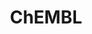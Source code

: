 ---
layout: default
bigquery: https://console.cloud.google.com/bigquery?p=patents-public-data&d=ebi_chembl&page=dataset
citation: '"The ChEMBL database in 2017." Anna Gaulton, Anne Hersey, Michał Nowotka,
  A Patrícia Bento, Jon Chambers, David Mendez, Prudence Mutowo, Francis Atkinson,
  Louisa J Bellis, Elena Cibrián-Uhalte, Mark Davies, Nathan Dedman, Anneli Karlsson,
  María Paula Magariños, John P Overington, George Papadatos, Ines Smit, Andrew R
  Leach Nucleic acids Research (2017) 45 (Database Issue), D945-D954'
contributors: European Bioinformatics Institute
cost: None
description: ChEMBL Data is a manually curated database of small molecules used in
  drug discovery, including information about existing patented drugs.
documentation: 'schema: https://www.ebi.ac.uk/chembl/db_schema


  '
last_edit: Mon, 04 Apr 2022 19:07:30 GMT
location: https://console.cloud.google.com/marketplace/product/google_patents_public_datasets/chembl
maintained_by: EMBL-EBI, an outstation of European Molecular Biology Laboratory
related_publications: '

  ChEMBL: towards direct deposition of bioassay data.


  Mendez D, Gaulton A, Bento AP, Chambers J, De Veij M, Félix E, Magariños MP, Mosquera
  JF, Mutowo P, Nowotka M, Gordillo-Marañón M, Hunter F, Junco L, Mugumbate G, Rodriguez-Lopez
  M, Atkinson F, Bosc N, Radoux CJ, Segura-Cabrera A, Hersey A, Leach AR.


  — Nucleic Acids Res. 2019; 47(D1):D930-D940. doi: 10.1093/nar/gky1075

  '
schema_fields: '[''level5'', ''tissue_id'', ''mutation'', ''description'', ''warning_type'',
  ''record_id'', ''warning_class'', ''mechanism_comment'', ''updated_on'', ''published_type'',
  ''hrac_class_id'', ''idx'', ''max_phase_for_ind'', ''max_phase'', ''related_tid'',
  ''selectivity_comment'', ''ddd_id'', ''indication_class'', ''site_id'', ''protclasssyn_id'',
  ''usan_stem'', ''relationship'', ''accession'', ''cidx'', ''country'', ''l2'', ''inorganic_flag'',
  ''isoform'', ''target_type'', ''aspect'', ''job_id'', ''mol_atc_id'', ''species_group_flag'',
  ''efo_term'', ''level1'', ''type'', ''year'', ''rtb'', ''class_level'', ''cell_description'',
  ''hbd'', ''num_ro5_violations'', ''drug_record_id'', ''warning_country'', ''confidence_score'',
  ''abstract'', ''mw_freebase'', ''standard_upper_value'', ''pathway_key'', ''ddd_value'',
  ''sequence'', ''end_position'', ''who_extra'', ''ddd_comment'', ''std_act_id'',
  ''toid'', ''target_mapping'', ''met_id'', ''alert_set_id'', ''drug_substance_flag'',
  ''downgraded'', ''formulation_id'', ''caloha_id'', ''published_value'', ''binding_site_comment'',
  ''ddd_admr'', ''withdrawn_year'', ''last_active'', ''assay_strain'', ''psa'', ''ref_type'',
  ''level1_description'', ''short_name'', ''compound_key'', ''assay_type'', ''result_flag'',
  ''who_name'', ''first_page'', ''compound_name'', ''label'', ''met_comment'', ''active_molregno'',
  ''uo_units'', ''homologue'', ''molsyn_id'', ''uberon_id'', ''mol_hrac_id'', ''bao_format'',
  ''assay_cell_type'', ''standard_inchi'', ''assay_desc'', ''delist_flag'', ''organism'',
  ''domain_description'', ''compd_id'', ''stat'', ''disease_efficacy'', ''assay_id'',
  ''cx_most_apka'', ''usan_stem_definition'', ''journal'', ''stem_class'', ''first_approval'',
  ''mc_target_accession'', ''component_id'', ''applicant_full_name'', ''creation_date'',
  ''actsm_id'', ''assay_class_id'', ''mc_target_type'', ''assay_source'', ''withdrawn_country'',
  ''src_compound_id'', ''confidence'', ''enzyme_name'', ''cell_source_tax_id'', ''ap_id'',
  ''usan_substem'', ''level2_description'', ''drug_product_flag'', ''qed_weighted'',
  ''cpd_str_alert_id'', ''parameter_type'', ''cx_logd'', ''curated_by'', ''withdrawn_flag'',
  ''mc_tax_id'', ''normal_range_max'', ''tid'', ''acd_most_apka'', ''entity_type'',
  ''num_lipinski_ro5_violations'', ''tax_id'', ''parameter_value'', ''mc_target_name'',
  ''acd_logp'', ''lle'', ''cell_ontology_id'', ''comp_class_id'', ''level4'', ''patent_no'',
  ''standard_flag'', ''protein_class_id'', ''curation_comment'', ''canonical_smiles'',
  ''approval_date'', ''warning_year'', ''targrel_id'', ''enzyme_tid'', ''cx_logp'',
  ''hrac_code'', ''patent_id'', ''go_id'', ''product_id'', ''standard_inchi_key'',
  ''published_relation'', ''comments'', ''pathway_id'', ''db_version'', ''alert_id'',
  ''protein_class_desc'', ''res_stem_id'', ''le'', ''patent_expire_date'', ''standard_text_value'',
  ''src_id'', ''definition'', ''as_id'', ''action_type'', ''dosage_form'', ''smid'',
  ''research_stem'', ''hbd_lipinski'', ''ass_cls_map_id'', ''mec_id'', ''sequence_md5sum'',
  ''sei'', ''parent_molregno'', ''doc_type'', ''irac_class_id'', ''sitecomp_id'',
  ''l7'', ''class_type'', ''mechanism_of_action'', ''withdrawn_class'', ''title'',
  ''level3_description'', ''level4_description'', ''l1'', ''text_value'', ''cl_lincs_id'',
  ''mc_organism'', ''cellosaurus_id'', ''major_class'', ''first_in_class'', ''molecular_mechanism'',
  ''pchembl_value'', ''version'', ''previous_company'', ''assay_tax_id'', ''bao_endpoint'',
  ''atc_code'', ''publication_number'', ''standard_units'', ''parent_id'', ''submission_date'',
  ''last_page'', ''source_domain_id'', ''standard_type'', ''status'', ''mecref_id'',
  ''cell_id'', ''co_stem_id'', ''mol_frac_id'', ''acd_most_bpka'', ''issue'', ''aromatic_rings'',
  ''bei'', ''molecular_species'', ''polymer_flag'', ''therapeutic_flag'', ''tbl'',
  ''activity_count'', ''level3'', ''assay_organism'', ''company'', ''frac_code'',
  ''compsyn_id'', ''chebi_par_id'', ''metabolite_record_id'', ''l6'', ''name'', ''chembl_id'',
  ''full_molformula'', ''doi'', ''irac_code'', ''assay_category'', ''db_source'',
  ''strength'', ''site_name'', ''value'', ''annotation'', ''warning_description'',
  ''standard_value'', ''start_position'', ''relationship_type'', ''ro3_pass'', ''metref_id'',
  ''availability_type'', ''smarts'', ''structure_type'', ''bto_id'', ''tid_fixed'',
  ''units'', ''indref_id'', ''activity_comment'', ''src_assay_id'', ''syn_type'',
  ''topical'', ''domain_id'', ''acd_logd'', ''chirality'', ''prediction_method'',
  ''helm_notation'', ''data_validity_comment'', ''upper_value'', ''ad_type'', ''relationship_desc'',
  ''cell_source_tissue'', ''alert_name'', ''standard_relation'', ''aidx'', ''full_mwt'',
  ''l5'', ''cx_most_bpka'', ''cell_name'', ''l4'', ''protein_class_synonym'', ''assay_subcellular_fraction'',
  ''molecule_type'', ''active_ingredient'', ''priority'', ''site_residues'', ''substrate_record_id'',
  ''num_alerts'', ''assay_param_id'', ''alogp'', ''molregno'', ''synonyms'', ''ingredient'',
  ''patent_use_code'', ''src_short_name'', ''predbind_id'', ''orig_description'',
  ''assay_tissue'', ''set_name'', ''drugind_id'', ''innovator_company'', ''bao_id'',
  ''level2'', ''targcomp_id'', ''dosed_ingredient'', ''trade_name'', ''mol_irac_id'',
  ''component_synonym'', ''component_type'', ''subgroup'', ''ridx'', ''natural_product'',
  ''relation'', ''activity_id'', ''domain_name'', ''frac_class_id'', ''target_desc'',
  ''usan_year'', ''doc_id'', ''biocomp_id'', ''withdrawn_reason'', ''mesh_heading'',
  ''rgid'', ''ref_url'', ''heavy_atoms'', ''hba_lipinski'', ''clo_id'', ''log_id'',
  ''direct_interaction'', ''updated_by'', ''parent_go_id'', ''assay_test_type'', ''ref_id'',
  ''prodrug'', ''mw_monoisotopic'', ''warning_id'', ''entity_id'', ''black_box_warning'',
  ''pubmed_id'', ''path'', ''warnref_id'', ''oc_id'', ''met_conversion'', ''comp_go_id'',
  ''qudt_units'', ''parent_type'', ''potential_duplicate'', ''hba'', ''usan_stem_id'',
  ''molfile'', ''stem'', ''efo_id'', ''oral'', ''mesh_id'', ''domain_type'', ''normal_range_min'',
  ''source'', ''volume'', ''prod_pat_id'', ''authors'', ''ddd_units'', ''nda_type'',
  ''variant_id'', ''parenteral'', ''pref_name'', ''l3'', ''cell_source_organism'',
  ''route'', ''l8'', ''published_units'', ''src_description'']'
shortname: chembl
tags:
- biotechnology
- health
- chemical
- bioinformatics
- medical
terms_of_use: CC BY-SA 3.0
title: ChEMBL
uuid: e232a192-965c-4ec9-904c-155b6dfe56c5
---
